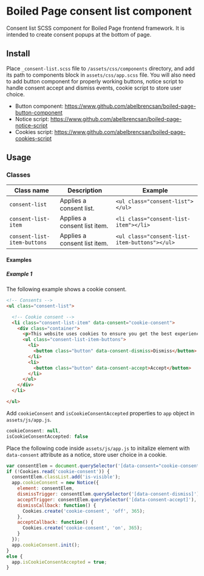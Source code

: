 # Boiled Page consent list component

Consent list SCSS component for Boiled Page frontend framework. It is intended to create consent popups at the bottom of page.

## Install

Place `_consent-list.scss` file to `/assets/css/components` directory, and add its path to components block in `assets/css/app.scss` file. You will also need to add button component for properly working buttons, notice script to handle consent accept and dismiss events, cookie script to store user choice.

- Button component: <https://www.github.com/abelbrencsan/boiled-page-button-component>
- Notice script: <https://www.github.com/abelbrencsan/boiled-page-notice-script>
- Cookies script: <https://www.github.com/abelbrencsan/boiled-page-cookies-script>

## Usage

### Classes

Class name | Description | Example
---------- | ----------- | -------
`consent-list` | Applies a consent list. | `<ul class="consent-list"></ul>`
`consent-list-item` | Applies a consent list item. | `<li class="consent-list-item"></li>`
`consent-list-item-buttons` | Applies a consent list item. | `<ul class="consent-list-item-buttons"></ul>`

#### Examples

##### Example 1

The following example shows a cookie consent.

```html
<!-- Consents -->
<ul class="consent-list">

  <!-- Cookie consent -->
  <li class="consent-list-item" data-consent="cookie-consent">
    <div class="container">
      <p>This website uses cookies to ensure you get the best experience. Please read our <a href="#">privacy policy</a> for more details.</p>
      <ul class="consent-list-item-buttons">
        <li>
          <button class="button" data-consent-dismiss>Dismiss</button>
        </li>
        <li>
          <button class="button" data-consent-accept>Accept</button>
        </li>
      </ul>
    </div>
  </li>

</ul>
```

Add `cookieConsent` and `isCookieConsentAccepted` properties to `app` object in `assets/js/app.js`.

```js
cookieConsent: null,
isCookieConsentAccepted: false
```

Place the following code inside `assets/js/app.js` to initalize element with `data-consent` attribute as a notice, store user choice in a cookie.

```js
var consentElem = document.querySelector('[data-consent="cookie-consent"]');
if (!Cookies.read('cookie-consent')) {
  consentElem.classList.add('is-visible');
  app.cookieConsent = new Notice({
    element: consentElem,
    dismissTrigger: consentElem.querySelector('[data-consent-dismiss]'),
    acceptTrigger: consentElem.querySelector('[data-consent-accept]'),
    dismissCallback: function() {
      Cookies.create('cookie-consent', 'off', 365);
    },
    acceptCallback: function() {
      Cookies.create('cookie-consent', 'on', 365);
    }
  });
  app.cookieConsent.init();
}
else {
  app.isCookieConsentAccepted = true;
}
```